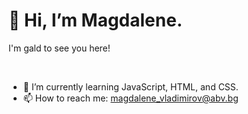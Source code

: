 <p><h1>👋 Hi, I’m Magdalene.</h1>
I'm gald to see you here!
</p>
<br>

- 🌱 I’m currently learning JavaScript, HTML, and CSS.
- 📫 How to reach me: magdalene_vladimirov@abv.bg
<br>
<br>



<!---
MGkwawi/MGkwawi is a ✨ special ✨ repository because its `README.md` (this file) appears on your GitHub profile.
You can click the Preview link to take a look at your changes.
--->

